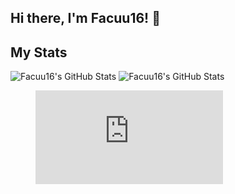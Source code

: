 ## Hi there, I'm Facuu16! 👋

## My Stats
<img src="https://github-readme-stats.vercel.app/api?username=Facuu16&theme=tokyonight&show_icons=true&hide_border=true&count_private=true" alt="Facuu16's GitHub Stats" />
<img src="https://github-readme-stats.vercel.app/api/top-langs/?username=Facuu16&theme=tokyonight&show_icons=true&hide_border=true&layout=compact" alt="Facuu16's GitHub Stats" />

<figure><embed src="https://wakatime.com/share/@7f1ff6fd-9274-4fcc-95b6-dd473382732c/ee338e42-4118-4c26-809b-6b1be6b63b69.svg"></embed></figure>
